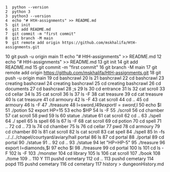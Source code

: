     1  python --version
    2  python 3
    3  python3 --version
    4  echo "# HtH-assignments" >> README.md
    5  git init
    6  git add README.md
    7  git commit -m "first commit"
    8  git branch -M main
    9  git remote add origin https://github.com/mskhalifa/HtH-assignments.git
   10  git push -u origin main
   11  echo "# HtH-assignments" >> README.md
   12  echo "# HtH-assignments" >> README.md
   13  git init
   14  git add README.md
   15  git commit -m "first commit"
   16  git branch -M main
   17  git remote add origin https://github.com/mskhalifa/HtH-assignments.git
   18  git push -u origin main
   19  cd bashcrawl
   20  ls
   21  bashcrawl
   22  cd bashcrawl
   23  creating bashcrawl
   24  creating bashcrawl
   25  cd creating bashcrawl
   26  cd documents
   27  cd bashcrawl
   28  ;s
   29  ls
   30  cd entrance
   31  ls
   32  cat scroll
   33  cd cellar
   34  ls
   35  cat scroll
   36  ls
   37  ls -F
   38  cat treasure
   39  cd cat treasure
   40  ls cat treasure
   41  cd armoury
   42  ls -F
   43  cat scroll
   44  cd ..
   45  cd armoury
   46  ls -F
   47  ./treasure
   48  I=sword,$I
   49  export I=sword,$I
   50  echo $I
   51  ./potion
   52  export HP=15
   53  echo $HP
   54  ls -F
   55  ./scroll
   56  cd chamber
   57  cat scroll
   58  pwd
   59  ls
   60  statue ./statue
   61  cat scroll
   62  cd ..
   63  ./spell
   64  ./ spell
   65  ls spell
   66  ls
   67  ls -F
   68  cat scroll
   69  cd potion
   70  cd spell
   71  ..
   72  cd ..
   73  ls
   74  cd chamber
   75  ls
   76  cd cellar
   77  pwd
   78  cd armoury
   79  cd chamber
   80  ls
   81  cat scroll
   82  ls cat scroll
   83  cat spell
   84  ./spell
   85  ln -fs ../../../chapel/courtyard/aviary/hall portal
   86  ls
   87  cd portal
   88  ./portal
   89  cd portal
   90  ./statue
   91  ..
   92  cd ..
   93  ./statue
   94  let "HP=HP-5"
   95  ./treasure
   96  export I=diamonds,$I
   97  echo $I
   98  ./treasure
   99  cd portal
  100  ls
  101  cd ls -F
  102  ls -F
  103  ./monster
  104  cd library
  105  ls
  106  cat scroll
  107  ./book
  108  ./tome
  109  ..
  110  Y
  111  pushd cemetary
  112  cd ..
  113  pushd cemetary
  114  popd
  115  pushd cemetary
  116  cd cemetary
  117  history > dungeonHistory.md
